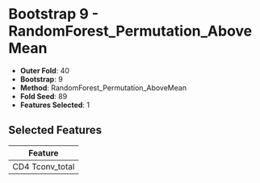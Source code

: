 # Bootstrap 9 - RandomForest_Permutation_AboveMean

- **Outer Fold**: 40
- **Bootstrap**: 9
- **Method**: RandomForest_Permutation_AboveMean
- **Fold Seed**: 89
- **Features Selected**: 1

## Selected Features

| Feature |
|---------|
| CD4 Tconv_total |
